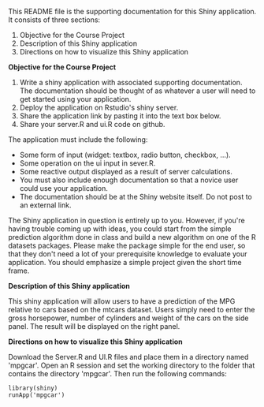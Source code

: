 This README file is the supporting documentation for this Shiny application. It consists of three sections:

1. Objective for the Course Project
2. Description of this Shiny application
3. Directions on how to visualize this Shiny application

**Objective for the Course Project**

1. Write a shiny application with associated supporting documentation. The documentation should be thought of as whatever a user         will need to get started using your application.
2. Deploy the application on Rstudio's shiny server.
3. Share the application link by pasting it into the text box below.
4. Share your server.R and ui.R code on github.

The application must include the following:

- Some form of input (widget: textbox, radio button, checkbox, ...).
- Some operation on the ui input in sever.R.
- Some reactive output displayed as a result of server calculations.
- You must also include enough documentation so that a novice user could use your application.
- The documentation should be at the Shiny website itself. Do not post to an external link.

The Shiny application in question is entirely up to you. However, if you're having trouble coming up with ideas, you could start from the simple prediction algorithm done in class and build a new algorithm on one of the R datasets packages. Please make the package simple for the end user, so that they don't need a lot of your prerequisite knowledge to evaluate your application. You should emphasize a simple project given the short time frame. 

**Description of this Shiny application**

This shiny application will allow users to have a prediction of the MPG relative to cars based on the mtcars dataset. Users simply need to enter the gross horsepower, number of cylinders and weight of the cars on the side panel. The result will be displayed on the right panel.

**Directions on how to visualize this Shiny application**

Download the Server.R and UI.R files and place them in a directory named 'mpgcar'. Open an R session and set the working directory to the folder that contains the directory 'mpgcar'. Then run the following commands:

````r{}
library(shiny)
runApp('mpgcar')
````